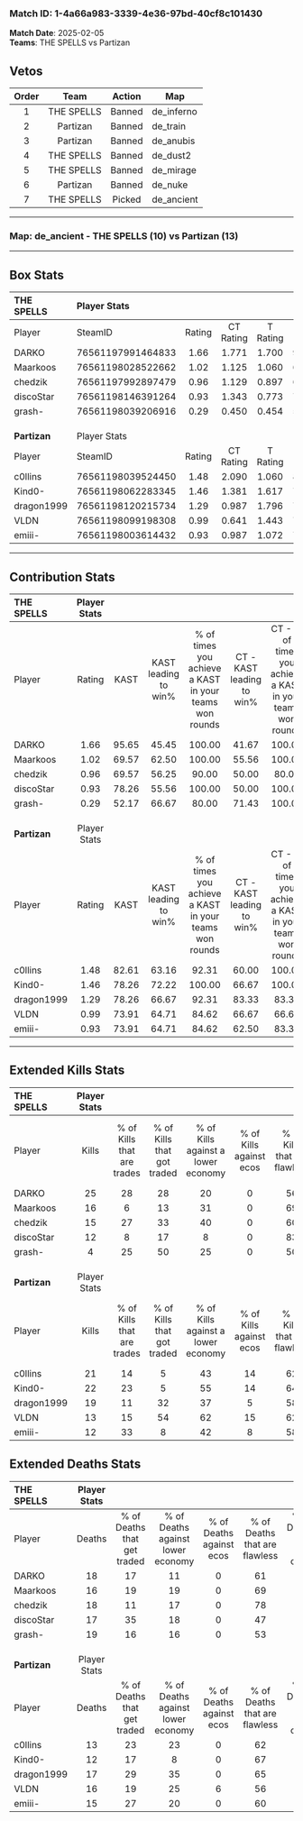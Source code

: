 ### Match ID: 1-4a66a983-3339-4e36-97bd-40cf8c101430  
**Match Date**: 2025-02-05  
**Teams**: THE SPELLS vs Partizan  

## Vetos  

| Order | Team | Action | Map |
| :---: | :--: | :----: | --- |
| 1 | THE SPELLS | Banned | de_inferno |
| 2 | Partizan | Banned | de_train |
| 3 | Partizan | Banned | de_anubis |
| 4 | THE SPELLS | Banned | de_dust2 |
| 5 | THE SPELLS | Banned | de_mirage |
| 6 | Partizan | Banned | de_nuke |
| 7 | THE SPELLS | Picked | de_ancient |

---  

### **Map**: de_ancient - THE SPELLS (10) vs Partizan (13)  
---  

## Box Stats  

| **THE SPELLS** | Player Stats      |        |           |          |       |       |       |         |        |      |     |
| :- | :- | :-: | :-: | :-: | :-: | :-: | :-: | :-: | :-: | :-: | :-: |
| Player         | SteamID           | Rating | CT Rating | T Rating | KAST  |  ADR  | Kills | Assists | Deaths | K/D  | HS% |
| DARKO          | 76561197991464833 |  1.66  |   1.771   |  1.700   | 95.65 | 112.8 |  25   |    5    |   18   | 1.39 | 48  |
| Maarkoos       | 76561198028522662 |  1.02  |   1.125   |  1.060   | 69.57 | 63.4  |  16   |    5    |   16   | 1.00 | 18  |
| chedzik        | 76561197992897479 |  0.96  |   1.129   |  0.897   | 69.57 | 67.4  |  15   |    7    |   18   | 0.83 | 60  |
| discoStar      | 76561198146391264 |  0.93  |   1.343   |  0.773   | 78.26 | 64.0  |  12   |    8    |   17   | 0.71 | 58  |
| grash-         | 76561198039206916 |  0.29  |   0.450   |  0.454   | 52.17 | 37.0  |   4   |    5    |   19   | 0.21 | 75  |
|                |                   |        |           |          |       |       |       |         |        |      |     |
|                |                   |        |           |          |       |       |       |         |        |      |     |
|                |                   |        |           |          |       |       |       |         |        |      |     |
| **Partizan**   | Player Stats      |        |           |          |       |       |       |         |        |      |     |
| Player         | SteamID           | Rating | CT Rating | T Rating | KAST  |  ADR  | Kills | Assists | Deaths | K/D  | HS% |
| c0llins        | 76561198039524450 |  1.48  |   2.090   |  1.060   | 82.61 | 96.4  |  21   |    5    |   13   | 1.62 | 57  |
| Kind0-         | 76561198062283345 |  1.46  |   1.381   |  1.617   | 78.26 | 83.0  |  22   |    2    |   12   | 1.83 | 27  |
| dragon1999     | 76561198120215734 |  1.29  |   0.987   |  1.796   | 78.26 | 98.1  |  19   |    6    |   17   | 1.12 | 63  |
| VLDN           | 76561198099198308 |  0.99  |   0.641   |  1.443   | 73.91 | 73.8  |  13   |    8    |   16   | 0.81 | 69  |
| emiii-         | 76561198003614432 |  0.93  |   0.987   |  1.072   | 73.91 | 62.0  |  12   |    7    |   15   | 0.80 | 58  |
---  

## Contribution Stats  

| **THE SPELLS** | Player Stats |       |                      |                                                        |                           |                                                             |                          |                                                            |
| :- | :-: | :-: | :-: | :-: | :-: | :-: | :-: | :-: |
| Player         |    Rating    | KAST  | KAST leading to win% | % of times you achieve a KAST in your teams won rounds | CT - KAST leading to win% | CT - % of times you achieve a KAST in your teams won rounds | T - KAST leading to win% | T - % of times you achieve a KAST in your teams won rounds |
| DARKO          |     1.66     | 95.65 |        45.45         |                         100.00                         |           41.67           |                           100.00                            |          50.00           |                           100.00                           |
| Maarkoos       |     1.02     | 69.57 |        62.50         |                         100.00                         |           55.56           |                           100.00                            |          71.43           |                           100.00                           |
| chedzik        |     0.96     | 69.57 |        56.25         |                         90.00                          |           50.00           |                            80.00                            |          62.50           |                           100.00                           |
| discoStar      |     0.93     | 78.26 |        55.56         |                         100.00                         |           50.00           |                           100.00                            |          62.50           |                           100.00                           |
| grash-         |     0.29     | 52.17 |        66.67         |                         80.00                          |           71.43           |                           100.00                            |          60.00           |                           60.00                            |
|                |              |       |                      |                                                        |                           |                                                             |                          |                                                            |
|                |              |       |                      |                                                        |                           |                                                             |                          |                                                            |
|                |              |       |                      |                                                        |                           |                                                             |                          |                                                            |
| **Partizan**   | Player Stats |       |                      |                                                        |                           |                                                             |                          |                                                            |
| Player         |    Rating    | KAST  | KAST leading to win% | % of times you achieve a KAST in your teams won rounds | CT - KAST leading to win% | CT - % of times you achieve a KAST in your teams won rounds | T - KAST leading to win% | T - % of times you achieve a KAST in your teams won rounds |
| c0llins        |     1.48     | 82.61 |        63.16         |                         92.31                          |           60.00           |                           100.00                            |          66.67           |                           85.71                            |
| Kind0-         |     1.46     | 78.26 |        72.22         |                         100.00                         |           66.67           |                           100.00                            |          77.78           |                           100.00                           |
| dragon1999     |     1.29     | 78.26 |        66.67         |                         92.31                          |           83.33           |                            83.33                            |          58.33           |                           100.00                           |
| VLDN           |     0.99     | 73.91 |        64.71         |                         84.62                          |           66.67           |                            66.67                            |          63.64           |                           100.00                           |
| emiii-         |     0.93     | 73.91 |        64.71         |                         84.62                          |           62.50           |                            83.33                            |          66.67           |                           85.71                            |
---  

## Extended Kills Stats  

| **THE SPELLS** | Player Stats |                            |                            |                                    |                         |                              |                                 |                                       |                    |           |
| :- | :-: | :-: | :-: | :-: | :-: | :-: | :-: | :-: | :-: | :-: |
| Player         |    Kills     | % of Kills that are trades | % of Kills that got traded | % of Kills against a lower economy | % of Kills against ecos | % of Kills that are flawless | % of Kills that are close duels | % of Kills that are assisted by flash | Pistol Round Kills | AWP Kills |
| DARKO          |      25      |             28             |             28             |                 20                 |            0            |              56              |                4                |                  12                   |         1          |     1     |
| Maarkoos       |      16      |             6              |             13             |                 31                 |            0            |              69              |                6                |                   0                   |         1          |     9     |
| chedzik        |      15      |             27             |             33             |                 40                 |            0            |              60              |                0                |                   0                   |         2          |     0     |
| discoStar      |      12      |             8              |             17             |                 8                  |            0            |              83              |                8                |                   0                   |         2          |     0     |
| grash-         |      4       |             25             |             50             |                 25                 |            0            |              50              |                0                |                   0                   |         1          |     1     |
|                |              |                            |                            |                                    |                         |                              |                                 |                                       |                    |           |
|                |              |                            |                            |                                    |                         |                              |                                 |                                       |                    |           |
|                |              |                            |                            |                                    |                         |                              |                                 |                                       |                    |           |
| **Partizan**   | Player Stats |                            |                            |                                    |                         |                              |                                 |                                       |                    |           |
| Player         |    Kills     | % of Kills that are trades | % of Kills that got traded | % of Kills against a lower economy | % of Kills against ecos | % of Kills that are flawless | % of Kills that are close duels | % of Kills that are assisted by flash | Pistol Round Kills | AWP Kills |
| c0llins        |      21      |             14             |             5              |                 43                 |           14            |              62              |                5                |                   0                   |         1          |     0     |
| Kind0-         |      22      |             23             |             5              |                 55                 |           14            |              64              |                5                |                   0                   |         2          |     8     |
| dragon1999     |      19      |             11             |             32             |                 37                 |            5            |              58              |               21                |                   5                   |         3          |     0     |
| VLDN           |      13      |             15             |             54             |                 62                 |           15            |              62              |                8                |                   8                   |         1          |     0     |
| emiii-         |      12      |             33             |             8              |                 42                 |            8            |              58              |                0                |                   8                   |         0          |     0     |
## Extended Deaths Stats  

| **THE SPELLS** | Player Stats |                             |                                   |                          |                               |                            |                           |               |
| :- | :-: | :-: | :-: | :-: | :-: | :-: | :-: | :-: |
| Player         |    Deaths    | % of Deaths that get traded | % of Deaths against lower economy | % of Deaths against ecos | % of Deaths that are flawless | % of Deaths that are close | % of Deaths while blinded | Deaths to AWP |
| DARKO          |      18      |             17              |                11                 |            0             |              61               |             11             |             0             |       2       |
| Maarkoos       |      16      |             19              |                19                 |            0             |              69               |             13             |             6             |       0       |
| chedzik        |      18      |             11              |                17                 |            0             |              78               |             0              |             0             |       2       |
| discoStar      |      17      |             35              |                18                 |            0             |              47               |             0              |             6             |       3       |
| grash-         |      19      |             16              |                16                 |            0             |              53               |             16             |             5             |       2       |
|                |              |                             |                                   |                          |                               |                            |                           |               |
|                |              |                             |                                   |                          |                               |                            |                           |               |
|                |              |                             |                                   |                          |                               |                            |                           |               |
| **Partizan**   | Player Stats |                             |                                   |                          |                               |                            |                           |               |
| Player         |    Deaths    | % of Deaths that get traded | % of Deaths against lower economy | % of Deaths against ecos | % of Deaths that are flawless | % of Deaths that are close | % of Deaths while blinded | Deaths to AWP |
| c0llins        |      13      |             23              |                23                 |            0             |              62               |             8              |             8             |       2       |
| Kind0-         |      12      |             17              |                 8                 |            0             |              67               |             8              |             0             |       1       |
| dragon1999     |      17      |             29              |                35                 |            0             |              65               |             6              |             0             |       3       |
| VLDN           |      16      |             19              |                25                 |            6             |              56               |             0              |             6             |       0       |
| emiii-         |      15      |             27              |                20                 |            0             |              60               |             0              |             7             |       4       |
